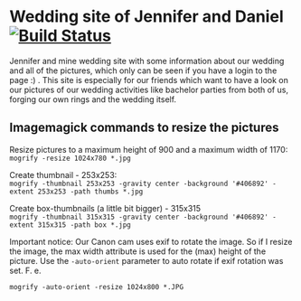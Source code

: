 Wedding site of Jennifer and Daniel [![Build Status](https://travis-ci.org/rennerDa/wedding-site.svg?branch=master)](https://travis-ci.org/rennerDa/wedding-site)
============

Jennifer and mine wedding site with some information about our wedding and all of the pictures, which only can be seen if you have a login to the page :) .
This site is especially for our friends which want to have a look on our pictures of our wedding activities
like bachelor parties from both of us, forging our own rings and the wedding itself.

Imagemagick commands to resize the pictures
------------
Resize pictures to a maximum height of 900 and a maximum width of 1170:<br>
```mogrify -resize 1024x780 *.jpg```

Create thumbnail - 253x253:<br>
```mogrify -thumbnail 253x253 -gravity center -background '#406892' -extent 253x253 -path thumbs *.jpg```

Create box-thumbnails (a little bit bigger) - 315x315<br>
```mogrify -thumbnail 315x315 -gravity center -background '#406892' -extent 315x315 -path box *.jpg```

Important notice: Our Canon cam uses exif to rotate the image. So if I resize the image, the max width attribute is used for the (max) height of the picture.
Use the ```-auto-orient``` parameter to auto rotate if exif rotation was set. F. e.

```mogrify -auto-orient -resize 1024x800 *.JPG```